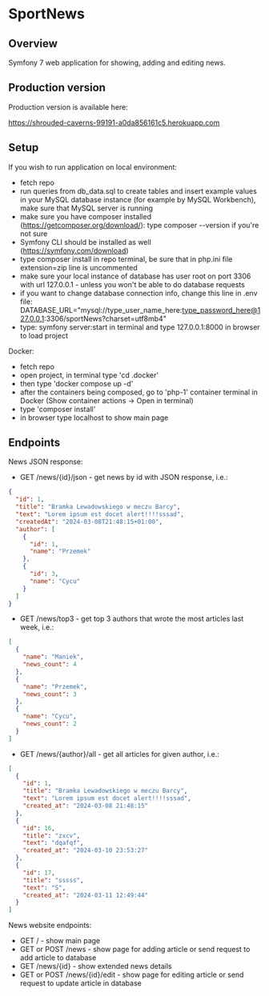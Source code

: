 # SportNews
## Overview
Symfony 7 web application for showing, adding and editing news.
## Production version
Production version is available here:

https://shrouded-caverns-99191-a0da856161c5.herokuapp.com

## Setup
If you wish to run application on local environment:
- fetch repo
- run queries from db_data.sql to create tables and insert example values in your MySQL database instance (for example by MySQL Workbench), make sure that MySQL server is running
- make sure you have composer installed (https://getcomposer.org/download/): type composer --version if you're not sure
- Symfony CLI should be installed as well (https://symfony.com/download)
- type composer install in repo terminal, be sure that in php.ini file extension=zip line is uncommented
- make sure your local instance of database has user root on port 3306 with url 127.0.0.1 - unless you won't be able to do database requests
- if you want to change database connection info, change this line in .env file:
  DATABASE_URL="mysql://type_user_name_here:type_password_here@127.0.0.1:3306/sportNews?charset=utf8mb4"
- type: symfony server:start in terminal and type 127.0.0.1:8000 in browser to load project  

Docker:
- fetch repo
- open project, in terminal type 'cd .docker'
- then type 'docker compose up -d'
- after the containers being composed, go to 'php-1' container terminal in Docker (Show container actions -> Open in terminal)
- type 'composer install'
- in browser type localhost to show main page

## Endpoints
News JSON response:
- GET /news/{id}/json - get news by id with JSON response, i.e.:
```json
{
  "id": 1,
  "title": "Bramka Lewadowskiego w meczu Barcy",
  "text": "Lorem ipsum est docet alert!!!!sssad",
  "createdAt": "2024-03-08T21:48:15+01:00",
  "author": [
    {
      "id": 1,
      "name": "Przemek"
    },
    {
      "id": 3,
      "name": "Cycu"
    }
  ]
}
```
- GET /news/top3 - get top 3 authors that wrote the most articles last week, i.e.:
```json
[
  {
    "name": "Maniek",
    "news_count": 4
  },
  {
    "name": "Przemek",
    "news_count": 3
  },
  {
    "name": "Cycu",
    "news_count": 2
  }
]
```
- GET /news/{author}/all - get all articles for given author, i.e.:
```json
[
  {
    "id": 1,
    "title": "Bramka Lewadowskiego w meczu Barcy",
    "text": "Lorem ipsum est docet alert!!!!sssad",
    "created_at": "2024-03-08 21:48:15"
  },
  {
    "id": 16,
    "title": "zxcv",
    "text": "dqafqf",
    "created_at": "2024-03-10 23:53:27"
  },
  {
    "id": 17,
    "title": "sssss",
    "text": "S",
    "created_at": "2024-03-11 12:49:44"
  }
]
```
News website endpoints:
- GET / - show main page
- GET or POST /news - show page for adding article or send request to add article to database
- GET /news/{id} - show extended news details
- GET or POST /news/{id}/edit - show page for editing article or send request to update article in database


 